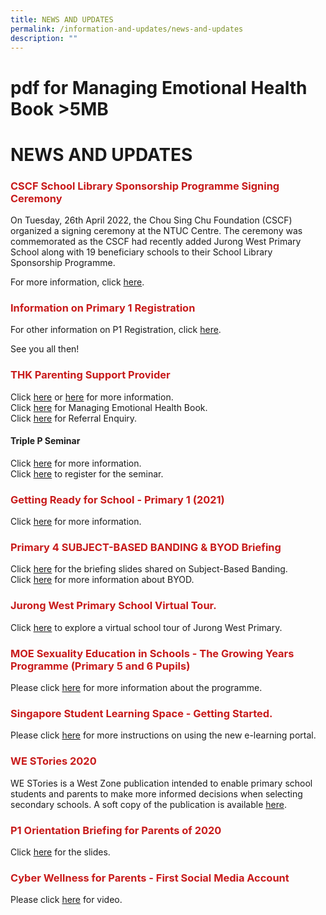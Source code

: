 ```yaml
---
title: NEWS AND UPDATES
permalink: /information-and-updates/news-and-updates
description: ""
---
```

# pdf for Managing Emotional Health Book >5MB
# NEWS AND UPDATES

### <span style = "color: #c81b1b"> <b>CSCF School Library Sponsorship Programme Signing Ceremony</b></span>

On Tuesday, 26th April 2022, the Chou Sing Chu Foundation (CSCF) organized a signing ceremony at the NTUC Centre. The ceremony was commemorated as the CSCF had recently added Jurong West Primary School along with 19 beneficiary schools to their School Library Sponsorship Programme. 

For more information, click <a href="https://www.straitstimes.com/singapore/parenting-education/70-primary-schools-now-part-of-library-sponsorship-programme-to-help-students-master-mother-tongue?fbclid=IwAR1LCtKBtEPcZBSqO_pbG7B_o_nkzrWqp38vRSeDHIvTD7ZK-BMTsosxWDs" target ="_blank">here</a>.

### <span style = "color: #c81b1b"> <b>Information on Primary 1 Registration</b></span>

For other information on P1 Registration, click [here](/admission-and-forms/primary-1-registration).  

See you all then!

### <span style = "color: #c81b1b"> <b>THK Parenting Support Provider</b></span>

Click <a href="/images/Information%20and%20Updates/News%20and%20updates/THK%20PSP_info%20infographics.jpg" target ="_blank">here</a> or <a href="/images/Information%20and%20Updates/News%20and%20updates/THK%20PSP%20Digital%20Poster.png" target ="_blank">here</a> for more information.  
Click [here](https://jurongwestpri-moe-edu-sg-admin.cwp.sg/qql/slot/u363/Parents/THK/THK%20Family%20Services%20Division%20-%20Managing%20Emotional%20Health%20Book%20Digital.pdf) for Managing Emotional Health Book.  
Click <a href="/files/INFORMATION%20AND%20UPDATES/News%20and%20updates/THK%20PSP_Referral_Enquiry_2021updated%203%20Mar%202021.pdf" target ="_blank">here</a> for Referral Enquiry.  
  
#### Triple P Seminar

Click <a href="/files/INFORMATION%20AND%20UPDATES/News%20and%20updates/Triple%20P%20Primary%20Poster%20Apr-June.pdf" target ="_blank">here</a> for more information.  
Click <a href="/files/INFORMATION%20AND%20UPDATES/News%20and%20updates/Parents%20Letter%20Primary.pdf" target ="_blank">here</a> to register for the seminar.  

### <span style = "color: #c81b1b"> <b>Getting Ready for School - Primary 1 (2021)</b></span>

Click [here](https://jurongwestpri-moe-edu-sg-admin.cwp.sg/qql/slot/u363/2020%20Information%20Slides%20and%20Guides/Getting%20Ready%20for%20School_P1%20(2021).pdf) for more information.

### <span style = "color: #c81b1b"> <b>Primary 4 SUBJECT-BASED BANDING & BYOD Briefing</b></span>

Click [here](https://jurongwestpri-moe-edu-sg-admin.cwp.sg/qql/slot/u363/2020%20News%20and%20Updates/P4%20SBB%20briefing%202019.pdf) for the briefing slides shared on Subject-Based Banding.  
Click [here](https://jurongwestpri-moe-edu-sg-admin.cwp.sg/qql/slot/u363/2020%20News%20and%20Updates/BYOD%20briefing.pdf) for more information about BYOD.  

### <span style = "color: #c81b1b"> <b>Jurong West Primary School Virtual Tour. </b></span>

Click [here](https://jurongwestpri-moe-edu-sg-admin.cwp.sg/information-and-updates/explore-our-campus) to explore a virtual school tour of Jurong West Primary. 

### <span style = "color: #c81b1b"> <b>MOE Sexuality Education in Schools - The Growing Years Programme (Primary 5 and 6 Pupils)</b></span>

Please click [here](https://jurongwestpri-moe-edu-sg-admin.cwp.sg/qql/slot/u363/2021/Information%20and%20Updates/Info_on_SEd_for_schs_website_Pri_2021JWPS%20Website.pdf) for more information about the programme.

### <span style = "color: #c81b1b"> <b>Singapore Student Learning Space - Getting Started.</b></span>

Please click [here](https://jurongwestpri-moe-edu-sg-admin.cwp.sg/qql/slot/u363/2018%20Information%20Slides%20and%20Guides/4b.%20Student%20Annexes%20(Instructions%20and%20FAQs%20updated%2029%20Mar).pdf) for more instructions on using the new e-learning portal.

### <span style = "color: #c81b1b"> <b>WE STories 2020</b></span>

WE STories is a West Zone publication intended to enable primary school students and parents to make more informed decisions when selecting secondary schools. A soft copy of the publication is available [here](https://jurongwestpri-moe-edu-sg-admin.cwp.sg/qql/slot/u363/2020%20News%20and%20Updates/WE%20STories%202020.pdf).  

### <span style = "color: #c81b1b"> <b>P1 Orientation Briefing for Parents of 2020</b></span>

Click [here](https://jurongwestpri-moe-edu-sg-admin.cwp.sg/qql/slot/u363/P1%20Orientation%20Briefing%20for%20Parents%202020.pdf) for the slides.

### <span style = "color: #c81b1b"> <b>Cyber Wellness for Parents - First Social Media Account</b></span>

Please click [here](https://www.youtube.com/watch?v=LJzFWNcFi7A&feature=youtu.be&app=desktop) for video.